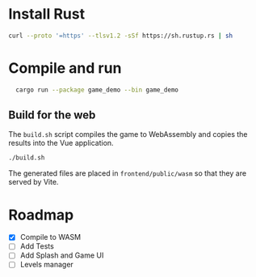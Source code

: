 # Install Rust
```bash
curl --proto '=https' --tlsv1.2 -sSf https://sh.rustup.rs | sh
```

# Compile and run
```bash
  cargo run --package game_demo --bin game_demo
```

## Build for the web
The `build.sh` script compiles the game to WebAssembly and copies the results
into the Vue application.

```bash
./build.sh
```

The generated files are placed in `frontend/public/wasm` so that they are served
by Vite.

# Roadmap
- [x] Compile to WASM
- [ ] Add Tests
- [ ] Add Splash and Game UI
- [ ] Levels manager
